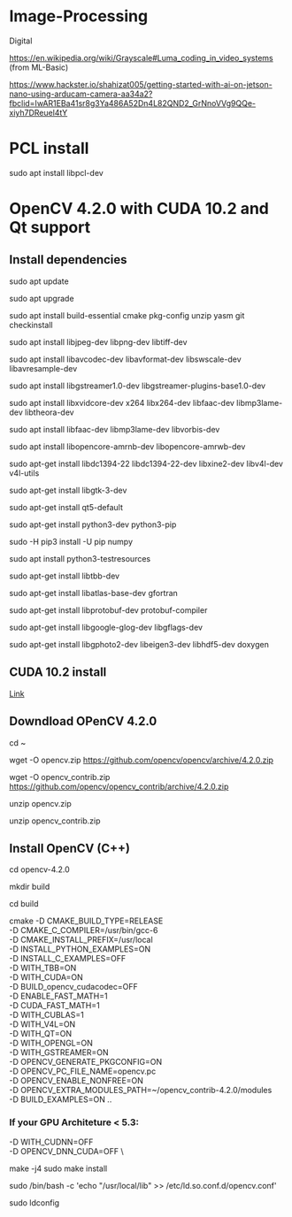 # Image-Processing
Digital 

https://en.wikipedia.org/wiki/Grayscale#Luma_coding_in_video_systems (from ML-Basic)

https://www.hackster.io/shahizat005/getting-started-with-ai-on-jetson-nano-using-arducam-camera-aa34a2?fbclid=IwAR1EBa41sr8g3Ya486A52Dn4L82QND2_GrNnoVVg9QQe-xiyh7DReuel4tY


# PCL install

sudo apt install libpcl-dev

# OpenCV 4.2.0 with CUDA 10.2 and Qt support

## Install dependencies

sudo apt update

sudo apt upgrade

sudo apt install build-essential cmake pkg-config unzip yasm git checkinstall

sudo apt install libjpeg-dev libpng-dev libtiff-dev

sudo apt install libavcodec-dev libavformat-dev libswscale-dev libavresample-dev

sudo apt install libgstreamer1.0-dev libgstreamer-plugins-base1.0-dev

sudo apt install libxvidcore-dev x264 libx264-dev libfaac-dev libmp3lame-dev libtheora-dev

sudo apt install libfaac-dev libmp3lame-dev libvorbis-dev

sudo apt install libopencore-amrnb-dev libopencore-amrwb-dev

sudo apt-get install libdc1394-22 libdc1394-22-dev libxine2-dev libv4l-dev v4l-utils

sudo apt-get install libgtk-3-dev

sudo apt-get install qt5-default

sudo apt-get install python3-dev python3-pip

sudo -H pip3 install -U pip numpy

sudo apt install python3-testresources

sudo apt-get install libtbb-dev

sudo apt-get install libatlas-base-dev gfortran

sudo apt-get install libprotobuf-dev protobuf-compiler

sudo apt-get install libgoogle-glog-dev libgflags-dev

sudo apt-get install libgphoto2-dev libeigen3-dev libhdf5-dev doxygen

## CUDA 10.2 install 

[Link](https://developer.nvidia.com/cuda-10.2-download-archive)

## Downdload OPenCV 4.2.0

cd ~

wget -O opencv.zip https://github.com/opencv/opencv/archive/4.2.0.zip

wget -O opencv_contrib.zip https://github.com/opencv/opencv_contrib/archive/4.2.0.zip

unzip opencv.zip

unzip opencv_contrib.zip

## Install OpenCV (C++)

cd opencv-4.2.0

mkdir build

cd build

cmake -D CMAKE_BUILD_TYPE=RELEASE \
	-D CMAKE_C_COMPILER=/usr/bin/gcc-6 \
-D CMAKE_INSTALL_PREFIX=/usr/local \
-D INSTALL_PYTHON_EXAMPLES=ON \
-D INSTALL_C_EXAMPLES=OFF \
-D WITH_TBB=ON \
-D WITH_CUDA=ON \
-D BUILD_opencv_cudacodec=OFF \
-D ENABLE_FAST_MATH=1 \
-D CUDA_FAST_MATH=1 \
-D WITH_CUBLAS=1 \
-D WITH_V4L=ON \
-D WITH_QT=ON \
-D WITH_OPENGL=ON \
-D WITH_GSTREAMER=ON \
-D OPENCV_GENERATE_PKGCONFIG=ON \
-D OPENCV_PC_FILE_NAME=opencv.pc \
-D OPENCV_ENABLE_NONFREE=ON \
-D OPENCV_EXTRA_MODULES_PATH=~/opencv_contrib-4.2.0/modules \
-D BUILD_EXAMPLES=ON ..

### If your GPU Architeture < 5.3:

-D WITH_CUDNN=OFF \
-D OPENCV_DNN_CUDA=OFF \

make -j4
sudo make install

sudo /bin/bash -c 'echo "/usr/local/lib" >> /etc/ld.so.conf.d/opencv.conf'

sudo ldconfig

